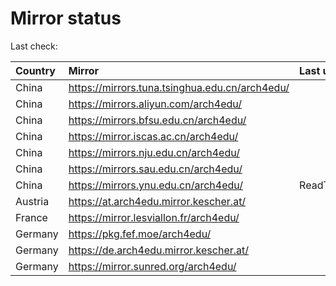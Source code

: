 <script src="./time.js"></script>
# Mirror status
Last check: <script type="text/javascript">localize(1688608619.2514832);</script>

|Country|Mirror|Last update|
|:------|:-----|:----------|
|China|https://mirrors.tuna.tsinghua.edu.cn/arch4edu/|<script type="text/javascript">localize(1688539009);</script>|
|China|https://mirrors.aliyun.com/arch4edu/|<script type="text/javascript">localize(1688539009);</script>|
|China|https://mirrors.bfsu.edu.cn/arch4edu/|<script type="text/javascript">localize(1688539009);</script>|
|China|https://mirror.iscas.ac.cn/arch4edu/|<script type="text/javascript">localize(1688539009);</script>|
|China|https://mirrors.nju.edu.cn/arch4edu/|<script type="text/javascript">localize(1688539009);</script>|
|China|https://mirrors.sau.edu.cn/arch4edu/|<script type="text/javascript">localize(1688539009);</script>|
|China|https://mirrors.ynu.edu.cn/arch4edu/|ReadTimeout|
|Austria|https://at.arch4edu.mirror.kescher.at/|<script type="text/javascript">localize(1688539009);</script>|
|France|https://mirror.lesviallon.fr/arch4edu/|<script type="text/javascript">localize(1688539009);</script>|
|Germany|https://pkg.fef.moe/arch4edu/|<script type="text/javascript">localize(1688539009);</script>|
|Germany|https://de.arch4edu.mirror.kescher.at/|<script type="text/javascript">localize(1688539009);</script>|
|Germany|https://mirror.sunred.org/arch4edu/|<script type="text/javascript">localize(1688539009);</script>|

<script src="./tablefilter/tablefilter.js"></script>
<script src="./table.js"></script>